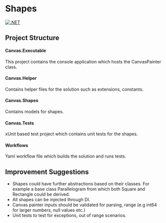 # Shapes

[![.NET](https://github.com/hamzawasi/Shapes/actions/workflows/Canvas.yml/badge.svg)](https://github.com/hamzawasi/Shapes/actions/workflows/Canvas.yml)

## Project Structure

#### Canvas.Executable
This project contains the console application which hosts the CanvasPainter class.

#### Canvas.Helper
Contains helper files for the solution such as extensions, constants.

#### Canvas.Shapes
Contains models for shapes.

#### Canvas.Tests
xUnit based test project which contains unit tests for the shapes.

#### Workflows
Yaml workflow file which builds the solution and runs tests.

## Improvement Suggestions
- Shapes could have further abstractions based on their classes. For example a base class Parallelogram from which both Square and Rectangle could be derived.
- All shapes can be injected through DI.
- Canvas painter inputs should be validated for parsing, range (e.g int64 for larger numbers, null values etc.)
- Unit tests to test for exceptions, out of range scenarios.
